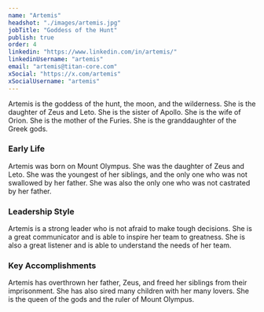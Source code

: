 ```yaml
---
name: "Artemis"
headshot: "./images/artemis.jpg"
jobTitle: "Goddess of the Hunt"
publish: true
order: 4
linkedin: "https://www.linkedin.com/in/artemis/"
linkedinUsername: "artemis"
email: "artemis@titan-core.com"
xSocial: "https://x.com/artemis"
xSocialUsername: "artemis"
---
```


Artemis is the goddess of the hunt, the moon, and the wilderness. She is the daughter of Zeus and Leto. She is the sister of Apollo. She is the wife of Orion. She is the mother of the Furies. She is the granddaughter of the Greek gods.

### Early Life

Artemis was born on Mount Olympus. She was the daughter of Zeus and Leto. She was the youngest of her siblings, and the only one who was not swallowed by her father. She was also the only one who was not castrated by her father.

### Leadership Style    

Artemis is a strong leader who is not afraid to make tough decisions. She is a great communicator and is able to inspire her team to greatness. She is also a great listener and is able to understand the needs of her team.

### Key Accomplishments

Artemis has overthrown her father, Zeus, and freed her siblings from their imprisonment. She has also sired many children with her many lovers. She is the queen of the gods and the ruler of Mount Olympus.
